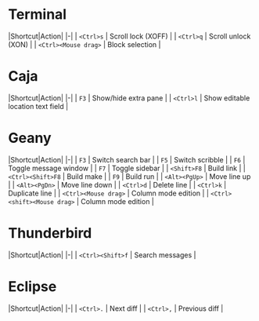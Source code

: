 # Terminal
|Shortcut|Action|
|-|
| `<Ctrl>s`						| Scroll lock (XOFF) |
| `<Ctrl>q`						| Scroll unlock (XON) |
| `<Ctrl><Mouse drag>`			| Block selection |

# Caja
|Shortcut|Action|
|-|
| `F3`							| Show/hide extra pane |
| `<Ctrl>l`						| Show editable location text field |

# Geany
|Shortcut|Action|
|-|
| `F3`							| Switch search bar |
| `F5`							| Switch scribble |
| `F6`							| Toggle message window |
| `F7`							| Toggle sidebar |
| `<Shift>F8`					| Build link |
| `<Ctrl><Shift>F8`				| Build make |
| `F9`							| Build run |
| `<Alt><PgUp>`					| Move line up |
| `<Alt><PgDn>`					| Move line down |
| `<Ctrl>d`						| Delete line |
| `<Ctrl>k`						| Duplicate line |
| `<Ctrl><Mouse drag>`			| Column mode edition |
| `<Ctrl><shift><Mouse drag>`	| Column mode edition |

# Thunderbird
|Shortcut|Action|
|-|
| `<Ctrl><Shift>f`				| Search messages |

# Eclipse
|Shortcut|Action|
|-|
| `<Ctrl>.`						| Next diff |
| `<Ctrl>,`						| Previous diff |

